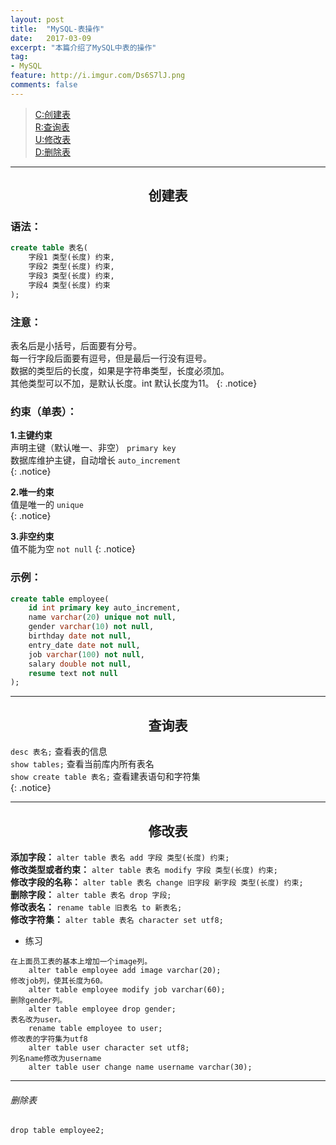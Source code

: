 ```yaml
---
layout: post
title:  "MySQL-表操作"
date:   2017-03-09
excerpt: "本篇介绍了MySQL中表的操作"
tag:
- MySQL
feature: http://i.imgur.com/Ds6S7lJ.png
comments: false
---  
```


><a href="#1">C:创建表</a>  
><a href="#2">R:查询表</a>   
><a href="#3">U:修改表</a>   
><a href="#4">D:删除表</a>    

***

<a name="1"></a>

## <center>创建表</center>    

### 语法：

```sql
create table 表名(
	字段1 类型(长度) 约束,
	字段2 类型(长度) 约束,
	字段3 类型(长度) 约束,
	字段4 类型(长度) 约束
);
```
	
	
### 注意：

表名后是小括号，后面要有分号。  
每一行字段后面要有逗号，但是最后一行没有逗号。  
数据的类型后的长度，如果是字符串类型，长度必须加。  
其他类型可以不加，是默认长度。int 默认长度为11。
{: .notice} 


### 约束（单表）：

**1.主键约束**  
声明主键（默认唯一、非空）  `primary key`   
数据库维护主键，自动增长	  `auto_increment`	
{: .notice}

**2.唯一约束**  
值是唯一的  `unique`  
{: .notice}

**3.非空约束**  
值不能为空  `not null`
{: .notice}

### 示例：  	

```sql
create table employee(
	id int primary key auto_increment,
	name varchar(20) unique not null,
	gender varchar(10) not null,
	birthday date not null,
	entry_date date not null,
	job varchar(100) not null,
	salary double not null,
	resume text not null
);
```

***

<a name="2"></a>

## <center>查询表</center>  


`desc 表名;`  查看表的信息	  
`show tables;` 查看当前库内所有表名  
`show create table 表名;`  查看建表语句和字符集  
{: .notice} 

***

<a name="3"></a>

## <center>修改表</center> 

**添加字段：** `alter table 表名 add 字段 类型(长度) 约束;`					
**修改类型或者约束：** `alter table 表名 modify 字段 类型(长度) 约束;`			
**修改字段的名称：** `alter table 表名 change 旧字段 新字段 类型(长度) 约束;`		
**删除字段：** `alter table 表名 drop 字段;	`							
**修改表名：** `rename table 旧表名 to 新表名;`							
**修改字符集：** `alter table 表名 character set utf8;`					


* 练习

```
在上面员工表的基本上增加一个image列。
	alter table employee add image varchar(20);
修改job列，使其长度为60。
	alter table employee modify job varchar(60);
删除gender列。
	alter table employee drop gender;
表名改为user。
	rename table employee to user;
修改表的字符集为utf8
	alter table user character set utf8;
列名name修改为username
	alter table user change name username varchar(30);
```

***

###### 删除表

`drop table employee2;`
	
